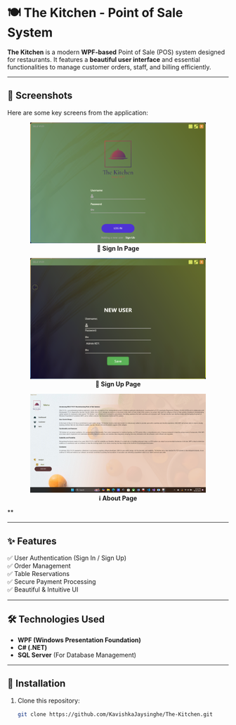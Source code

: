 # 🍽️ The Kitchen - Point of Sale System  

**The Kitchen** is a modern **WPF-based** Point of Sale (POS) system designed for restaurants. It features a **beautiful user interface** and essential functionalities to manage customer orders, staff, and billing efficiently.

---

## 📸 Screenshots  
Here are some key screens from the application:  

<p align="center">
  <img src="https://github.com/KavishkaJaysinghe/The-Kitchen/blob/main/assest/singin.png" width="400px">
  <br><b>🔐 Sign In Page</b>
</p>

<p align="center">
  <img src="https://github.com/KavishkaJaysinghe/The-Kitchen/blob/main/assest/singup.png" width="400px">
  <br><b>📝 Sign Up Page</b>
</p>

<p align="center">
  <img src="https://github.com/KavishkaJaysinghe/The-Kitchen/blob/main/assest/Menu.png" width="400px">
  <br><b>ℹ️ About Page</b>
</p>

**  

---

## ✨ Features  
✅ User Authentication (Sign In / Sign Up)  
✅ Order Management  
✅ Table Reservations  
✅ Secure Payment Processing  
✅ Beautiful & Intuitive UI  

---

## 🛠️ Technologies Used  
- **WPF (Windows Presentation Foundation)**  
- **C# (.NET)**  
- **SQL Server** (For Database Management)  

---

## 🚀 Installation  
1. Clone this repository:  
   ```sh
   git clone https://github.com/KavishkaJaysinghe/The-Kitchen.git
